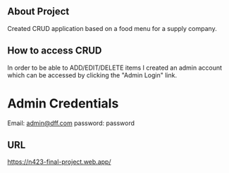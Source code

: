 ## About Project

Created CRUD application based on a food menu for a supply company.

## How to access CRUD

In order to be able to ADD/EDIT/DELETE items I created an admin account which can be accessed by clicking the "Admin Login" link.

# Admin Credentials

Email: admin@dff.com
password: password

## URL

https://n423-final-project.web.app/
